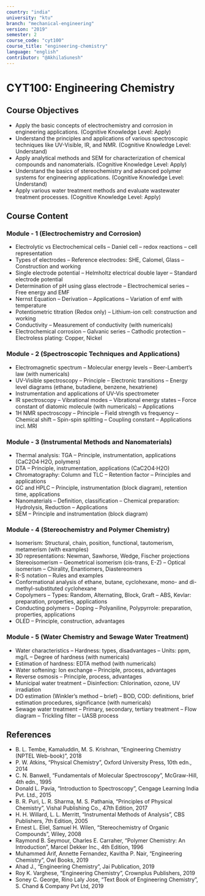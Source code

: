 ```yaml
---
country: "india"
university: "ktu"
branch: "mechanical-engineering"
version: "2019"
semester: 2
course_code: "cyt100"
course_title: "engineering-chemistry"
language: "english"
contributor: "@AkhilaSunesh"
---
```


# CYT100: Engineering Chemistry

## Course Objectives

* Apply the basic concepts of electrochemistry and corrosion in engineering applications. (Cognitive Knowledge Level: Apply)  
* Understand the principles and applications of various spectroscopic techniques like UV-Visible, IR, and NMR. (Cognitive Knowledge Level: Understand)  
* Apply analytical methods and SEM for characterization of chemical compounds and nanomaterials. (Cognitive Knowledge Level: Apply)  
* Understand the basics of stereochemistry and advanced polymer systems for engineering applications. (Cognitive Knowledge Level: Understand)  
* Apply various water treatment methods and evaluate wastewater treatment processes. (Cognitive Knowledge Level: Apply)  

## Course Content

### Module - 1 (Electrochemistry and Corrosion)
* Electrolytic vs Electrochemical cells – Daniel cell – redox reactions – cell representation  
* Types of electrodes – Reference electrodes: SHE, Calomel, Glass – Construction and working  
* Single electrode potential – Helmholtz electrical double layer – Standard electrode potential  
* Determination of pH using glass electrode – Electrochemical series – Free energy and EMF  
* Nernst Equation – Derivation – Applications – Variation of emf with temperature  
* Potentiometric titration (Redox only) – Lithium-ion cell: construction and working  
* Conductivity – Measurement of conductivity (with numericals)  
* Electrochemical corrosion – Galvanic series – Cathodic protection – Electroless plating: Copper, Nickel  

### Module - 2 (Spectroscopic Techniques and Applications)
* Electromagnetic spectrum – Molecular energy levels – Beer-Lambert’s law (with numericals)  
* UV-Visible spectroscopy – Principle – Electronic transitions – Energy level diagrams (ethane, butadiene, benzene, hexatriene)  
* Instrumentation and applications of UV-Vis spectrometer  
* IR spectroscopy – Vibrational modes – Vibrational energy states – Force constant of diatomic molecule (with numericals) – Applications  
* 1H NMR spectroscopy – Principle – Field strength vs frequency – Chemical shift – Spin-spin splitting – Coupling constant – Applications incl. MRI  

### Module - 3 (Instrumental Methods and Nanomaterials)
* Thermal analysis: TGA – Principle, instrumentation, applications (CaC2O4·H2O, polymers)  
* DTA – Principle, instrumentation, applications (CaC2O4·H2O)  
* Chromatography: Column and TLC – Retention factor – Principles and applications  
* GC and HPLC – Principle, instrumentation (block diagram), retention time, applications  
* Nanomaterials – Definition, classification – Chemical preparation: Hydrolysis, Reduction – Applications  
* SEM – Principle and instrumentation (block diagram)  

### Module - 4 (Stereochemistry and Polymer Chemistry)
* Isomerism: Structural, chain, position, functional, tautomerism, metamerism (with examples)  
* 3D representations: Newman, Sawhorse, Wedge, Fischer projections  
* Stereoisomerism – Geometrical isomerism (cis-trans, E-Z) – Optical isomerism – Chirality, Enantiomers, Diastereomers  
* R-S notation – Rules and examples  
* Conformational analysis of ethane, butane, cyclohexane, mono- and di-methyl-substituted cyclohexane  
* Copolymers – Types: Random, Alternating, Block, Graft – ABS, Kevlar: preparation, properties, applications  
* Conducting polymers – Doping – Polyaniline, Polypyrrole: preparation, properties, applications  
* OLED – Principle, construction, advantages  

### Module - 5 (Water Chemistry and Sewage Water Treatment)
* Water characteristics – Hardness: types, disadvantages – Units: ppm, mg/L – Degree of hardness (with numericals)  
* Estimation of hardness: EDTA method (with numericals)  
* Water softening: Ion exchange – Principle, process, advantages  
* Reverse osmosis – Principle, process, advantages  
* Municipal water treatment – Disinfection: Chlorination, ozone, UV irradiation  
* DO estimation (Winkler’s method – brief) – BOD, COD: definitions, brief estimation procedures, significance (with numericals)  
* Sewage water treatment – Primary, secondary, tertiary treatment – Flow diagram – Trickling filter – UASB process  

## References

* B. L. Tembe, Kamaluddin, M. S. Krishnan, “Engineering Chemistry (NPTEL Web-book)”, 2018  
* P. W. Atkins, “Physical Chemistry”, Oxford University Press, 10th edn., 2014  
* C. N. Banwell, “Fundamentals of Molecular Spectroscopy”, McGraw-Hill, 4th edn., 1995  
* Donald L. Pavia, “Introduction to Spectroscopy”, Cengage Learning India Pvt. Ltd., 2015  
* B. R. Puri, L. R. Sharma, M. S. Pathania, “Principles of Physical Chemistry”, Vishal Publishing Co., 47th Edition, 2017  
* H. H. Willard, L. L. Merritt, “Instrumental Methods of Analysis”, CBS Publishers, 7th Edition, 2005  
* Ernest L. Eliel, Samuel H. Wilen, “Stereochemistry of Organic Compounds”, Wiley, 2008  
* Raymond B. Seymour, Charles E. Carraher, “Polymer Chemistry: An Introduction”, Marcel Dekker Inc., 4th Edition, 1996  
* Muhammed Arif, Annette Fernandez, Kavitha P. Nair, “Engineering Chemistry”, Owl Books, 2019  
* Ahad J., “Engineering Chemistry”, Jai Publication, 2019  
* Roy K. Varghese, “Engineering Chemistry”, Crownplus Publishers, 2019  
* Soney C. George, Rino Laly Jose, “Text Book of Engineering Chemistry”, S. Chand & Company Pvt Ltd, 2019  
